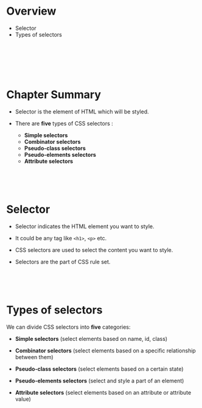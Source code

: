 # Overview

- Selector
- Types of selectors

&nbsp;

&nbsp;

&nbsp;

# Chapter Summary

- Selector is the element of HTML which will be styled.

- There are **five** types of CSS selectors :

  - **Simple selectors**
  - **Combinator selectors**
  - **Pseudo-class selectors**
  - **Pseudo-elements selectors**
  - **Attribute selectors**

&nbsp;

&nbsp;

# Selector

- Selector indicates the HTML element you want to style.

- It could be any tag like `<h1>`, `<p>` etc.

- CSS selectors are used to select the content you want to style.

- Selectors are the part of CSS rule set.

&nbsp;

&nbsp;

# Types of selectors

We can divide CSS selectors into **five** categories:

- **Simple selectors** (select elements based on name, id, class)

- **Combinator selectors** (select elements based on a specific relationship between them)
- **Pseudo-class selectors** (select elements based on a certain state)
- **Pseudo-elements selectors** (select and style a part of an element)

- **Attribute selectors** (select elements based on an attribute or attribute value)

&nbsp;

&nbsp;
